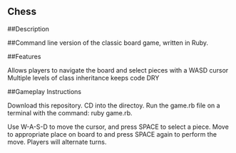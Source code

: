 ## Chess


##Description

##Command line version of the classic board game, written in Ruby.

##Features

Allows players to navigate the board and select pieces with a WASD cursor
Multiple levels of class inheritance keeps code DRY

##Gameplay Instructions

Download this repository. CD into the directoy. Run the game.rb file on a terminal with the command: ruby game.rb.

Use W-A-S-D to move the cursor, and press SPACE to select a piece.
Move to appropriate place on board to and press SPACE again to perform the move.
Players will alternate turns.
